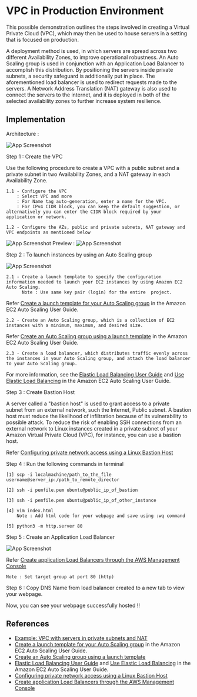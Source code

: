 # VPC in Production Environment

This possible demonstration outlines the steps involved in creating a Virtual Private Cloud (VPC), which may then be used to house servers in a setting that is focused on production.

A deployment method is used, in which servers are spread across two different Availability Zones, to improve operational robustness. An Auto Scaling group is used in conjunction with an Application Load Balancer to accomplish this distribution. By positioning the servers inside private subnets, a security safeguard is additionally put in place. The aforementioned load balancer is used to redirect requests made to the servers. A Network Address Translation (NAT) gateway is also used to connect the servers to the internet, and it is deployed in both of the selected availability zones to further increase system resilience.


## Implementation

Architecture : 

![App Screenshot](https://github.com/asthasharma1712/VPC_in_Production_Environment/assets/85539636/03e5432e-71cc-4453-9fc0-82c21ed945e1)


Step 1 : Create the VPC

Use the following procedure to create a VPC with a public subnet and a private subnet in two Availability Zones, and a NAT gateway in each Availability Zone.

    1.1 - Configure the VPC
        : Select VPC and more
        : For Name tag auto-generation, enter a name for the VPC.
        : For IPv4 CIDR block, you can keep the default suggestion, or alternatively you can enter the CIDR block required by your application or network.

    1.2 - Configure the AZs, public and private subnets, NAT gateway and VPC endpoints as mentioned below
              
![App Screenshot](https://github.com/asthasharma1712/VPC_in_Production_Environment/assets/85539636/a1c7cb42-f9f6-422c-bf22-a17efc565ec4)
Preview : 
![App Screenshot](https://github.com/asthasharma1712/VPC_in_Production_Environment/assets/85539636/78ef1d15-7e84-485c-a046-ebef0d1b7bdf)


Step 2 : To launch instances by using an Auto Scaling group

![App Screenshot](https://github.com/asthasharma1712/VPC_in_Production_Environment/assets/85539636/8c27eca8-fd1c-406e-8605-7163ae1d5f49)

    
    2.1 - Create a launch template to specify the configuration information needed to launch your EC2 instances by using Amazon EC2 Auto Scaling.
          Note : Use same key pair (login) for the entire  project.         
Refer [Create a launch template for your Auto Scaling group](https://docs.aws.amazon.com/autoscaling/ec2/userguide/create-launch-template.html) in the Amazon EC2 Auto Scaling User Guide. 

  
    2.2 - Create an Auto Scaling group, which is a collection of EC2 instances with a minimum, maximum, and desired size.
 Refer [Create an Auto Scaling group using a launch template](https://docs.aws.amazon.com/autoscaling/ec2/userguide/create-asg-launch-template.html) in the Amazon EC2 Auto Scaling User Guide.
    
    2.3 - Create a load balancer, which distributes traffic evenly across the instances in your Auto Scaling group, and attach the load balancer to your Auto Scaling group.
For more information, see the [Elastic Load Balancing User Guide](https://docs.aws.amazon.com/elasticloadbalancing/latest/userguide/what-is-load-balancing.html) and [Use Elastic Load Balancing](https://docs.aws.amazon.com/autoscaling/ec2/userguide/autoscaling-load-balancer.html) in the Amazon EC2 Auto Scaling User Guide.

Step 3 : Create Bastion Host

A server called a "bastion host" is used to grant access to a private subnet from an external network, such the Internet, Public subnet. A bastion host must reduce the likelihood of infiltration because of its vulnerability to possible attack. To reduce the risk of enabling SSH connections from an external network to Linux instances created in a private subnet of your Amazon Virtual Private Cloud (VPC), for instance, you can use a bastion host.

Refer [Configuring private network access using a Linux Bastion Host](https://docs.aws.amazon.com/mwaa/latest/userguide/tutorials-private-network-bastion.html)


Step 4 : Run the following commands in terminal

    [1] scp -i localmachine/path_to_the_file username@server_ip:/path_to_remote_director

    [2] ssh -i pemfile.pem ubuntu@public_ip_of_bastion

    [3] ssh -i pemfile.pem ubuntu@public_ip_of_other_instance

    [4] vim index.html
        Note : Add html code for your webpage and save using :wq command
    
    [5] python3 -m http.server 80

Step 5 : Create an Application Load Balancer

![App Screenshot](https://github.com/asthasharma1712/VPC_in_Production_Environment/assets/85539636/aedd8792-a9df-4858-89fe-dbe833f45b32)

Refer [Create application Load Balancers through the AWS Management Console](https://docs.aws.amazon.com/elasticloadbalancing/latest/application/application-load-balancer-getting-started.html)
    
    Note : Set target group at port 80 (http)

Step 6 : Copy DNS Name from load balancer created to a new tab to view your webpage.

Now, you can see your webpage successfully hosted !!



  


## References

 - [Example: VPC with servers in private subnets and NAT](https://docs.aws.amazon.com/vpc/latest/userguide/vpc-example-private-subnets-nat.html)
 -  [Create a launch template for your Auto Scaling group](https://docs.aws.amazon.com/autoscaling/ec2/userguide/create-launch-template.html) in the Amazon EC2 Auto Scaling User Guide.
 -  [Create an Auto Scaling group using a launch template](https://docs.aws.amazon.com/autoscaling/ec2/userguide/create-asg-launch-template.html) 
 - [Elastic Load Balancing User Guide](https://docs.aws.amazon.com/elasticloadbalancing/latest/userguide/what-is-load-balancing.html) and [Use Elastic Load Balancing](https://docs.aws.amazon.com/autoscaling/ec2/userguide/autoscaling-load-balancer.html) in the Amazon EC2 Auto Scaling User Guide.
 - [Configuring private network access using a Linux Bastion Host](https://docs.aws.amazon.com/mwaa/latest/userguide/tutorials-private-network-bastion.html)
- [Create application Load Balancers through the AWS Management Console](https://docs.aws.amazon.com/elasticloadbalancing/latest/application/application-load-balancer-getting-started.html)
